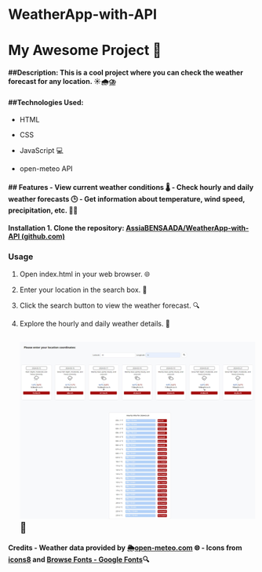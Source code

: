 # WeatherApp-with-API

# My Awesome Project 🚀

#### ##Description: This is a cool project where you can check the weather forecast for any location. ☀️🌧️⛈️

#### ##Technologies Used:

-  HTML 

- CSS 

- JavaScript 💻

- open-meteo API

#### ## Features - View current weather conditions 🌡️ - Check hourly and daily weather forecasts 🕒 - Get information about temperature, wind speed, precipitation, etc. 💨💧

#### Installation 1. Clone the repository: [AssiaBENSAADA/WeatherApp-with-API (github.com)](https://github.com/AssiaBENSAADA/WeatherApp-with-API)

### Usage

1. Open index.html in your web browser. 🌐

2. Enter your location in the search box. 📍

3. Click the search button to view the weather forecast. 🔍 

4. Explore the hourly and daily weather details. 📅
   
   ## ![Alt Text](https://github.com/AssiaBENSAADA/WeatherApp-with-API/blob/main/js%20project.jpeg)📸
   
   

#### Credits - Weather data provided by 🌦️[open-meteo.com](https://open-meteo.com/en/docs) 🌐 - Icons from [icons8](https://icons8.com/) and [Browse Fonts - Google Fonts](https://fonts.google.com/)🔍